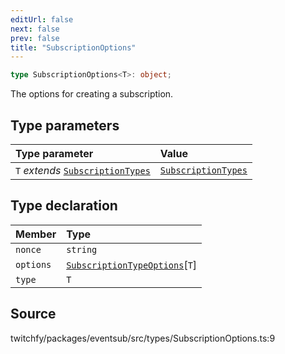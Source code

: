 ```yaml
---
editUrl: false
next: false
prev: false
title: "SubscriptionOptions"
---
```


```ts
type SubscriptionOptions<T>: object;
```

The options for creating a subscription.

## Type parameters

| Type parameter | Value |
| :------ | :------ |
| `T` *extends* [`SubscriptionTypes`](/api/eventsub/enumerations/subscriptiontypes/) | [`SubscriptionTypes`](/api/eventsub/enumerations/subscriptiontypes/) |

## Type declaration

| Member | Type |
| :------ | :------ |
| `nonce` | `string` |
| `options` | [`SubscriptionTypeOptions`](/api/eventsub/interfaces/subscriptiontypeoptions/)\[`T`\] |
| `type` | `T` |

## Source

twitchfy/packages/eventsub/src/types/SubscriptionOptions.ts:9
